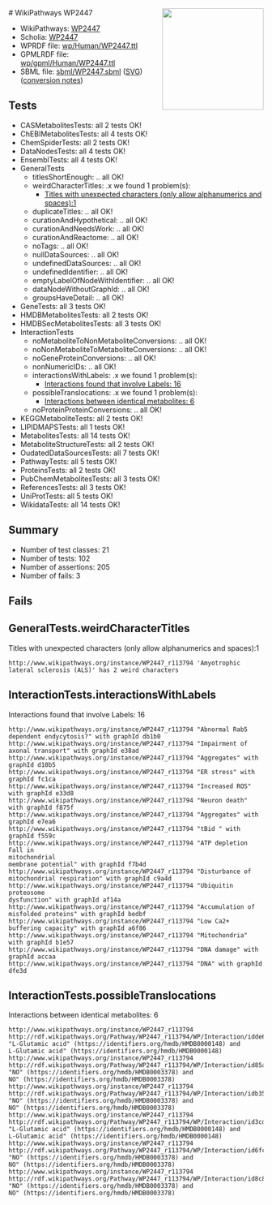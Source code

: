 <img style="float: right; width: 200px" src="../logo.png" />
# WikiPathways WP2447

* WikiPathways: [WP2447](https://identifiers.org/wikipathways:WP2447)
* Scholia: [WP2447](https://scholia.toolforge.org/wikipathways/WP2447)
* WPRDF file: [wp/Human/WP2447.ttl](../wp/Human/WP2447.ttl)
* GPMLRDF file: [wp/gpml/Human/WP2447.ttl](../wp/gpml/Human/WP2447.ttl)
* SBML file: [sbml/WP2447.sbml](../sbml/WP2447.sbml) ([SVG](../sbml/WP2447.svg)) ([conversion notes](../sbml/WP2447.txt))

## Tests
* CASMetabolitesTests: all 2 tests OK!
* ChEBIMetabolitesTests: all 4 tests OK!
* ChemSpiderTests: all 2 tests OK!
* DataNodesTests: all 4 tests OK!
* EnsemblTests: all 4 tests OK!
* GeneralTests
    * titlesShortEnough: .. all OK!
    * weirdCharacterTitles: .x we found 1 problem(s):
        * [Titles with unexpected characters (only allow alphanumerics and spaces):1](#fda87b3f)
    * duplicateTitles: .. all OK!
    * curationAndHypothetical: .. all OK!
    * curationAndNeedsWork: .. all OK!
    * curationAndReactome: .. all OK!
    * noTags: .. all OK!
    * nullDataSources: .. all OK!
    * undefinedDataSources: .. all OK!
    * undefinedIdentifier: .. all OK!
    * emptyLabelOfNodeWithIdentifier: .. all OK!
    * dataNodeWithoutGraphId: .. all OK!
    * groupsHaveDetail: .. all OK!
* GeneTests: all 3 tests OK!
* HMDBMetabolitesTests: all 2 tests OK!
* HMDBSecMetabolitesTests: all 3 tests OK!
* InteractionTests
    * noMetaboliteToNonMetaboliteConversions: .. all OK!
    * noNonMetaboliteToMetaboliteConversions: .. all OK!
    * noGeneProteinConversions: .. all OK!
    * nonNumericIDs: .. all OK!
    * interactionsWithLabels: .x we found 1 problem(s):
        * [Interactions found that involve Labels: 16](#fe97a8be)
    * possibleTranslocations: .x we found 1 problem(s):
        * [Interactions between identical metabolites: 6](#d59038c9)
    * noProteinProteinConversions: .. all OK!
* KEGGMetaboliteTests: all 2 tests OK!
* LIPIDMAPSTests: all 1 tests OK!
* MetabolitesTests: all 14 tests OK!
* MetaboliteStructureTests: all 2 tests OK!
* OudatedDataSourcesTests: all 7 tests OK!
* PathwayTests: all 5 tests OK!
* ProteinsTests: all 2 tests OK!
* PubChemMetabolitesTests: all 3 tests OK!
* ReferencesTests: all 3 tests OK!
* UniProtTests: all 5 tests OK!
* WikidataTests: all 14 tests OK!


## Summary

* Number of test classes: 21
* Number of tests: 102
* Number of assertions: 205
* Number of fails: 3

## Fails

<a name="fda87b3f" />

## GeneralTests.weirdCharacterTitles

Titles with unexpected characters (only allow alphanumerics and spaces):1
```
http://www.wikipathways.org/instance/WP2447_r113794 'Amyotrophic lateral sclerosis (ALS)' has 2 weird characters
```

<a name="fe97a8be" />

## InteractionTests.interactionsWithLabels

Interactions found that involve Labels: 16
```
http://www.wikipathways.org/instance/WP2447_r113794 "Abnormal Rab5  dependent endycytosis?" with graphId db1b0
http://www.wikipathways.org/instance/WP2447_r113794 "Impairment of  axonal transport" with graphId e38ad
http://www.wikipathways.org/instance/WP2447_r113794 "Aggregates" with graphId d10b5
http://www.wikipathways.org/instance/WP2447_r113794 "ER stress" with graphId fc1ca
http://www.wikipathways.org/instance/WP2447_r113794 "Increased ROS" with graphId e33d8
http://www.wikipathways.org/instance/WP2447_r113794 "Neuron death" with graphId f875f
http://www.wikipathways.org/instance/WP2447_r113794 "Aggregates" with graphId e7ea6
http://www.wikipathways.org/instance/WP2447_r113794 "tBid " with graphId f559c
http://www.wikipathways.org/instance/WP2447_r113794 "ATP depletion Fall in
mitochondrial
membrane potential" with graphId f7b4d
http://www.wikipathways.org/instance/WP2447_r113794 "Disturbance of
mitochondrial respiration" with graphId c9a4d
http://www.wikipathways.org/instance/WP2447_r113794 "Ubiquitin proteosome
dysfunction" with graphId af14a
http://www.wikipathways.org/instance/WP2447_r113794 "Accumulation of
misfolded proteins" with graphId bedbf
http://www.wikipathways.org/instance/WP2447_r113794 "Low Ca2+ buffering capacity" with graphId a6f86
http://www.wikipathways.org/instance/WP2447_r113794 "Mitochondria" with graphId b1e57
http://www.wikipathways.org/instance/WP2447_r113794 "DNA damage" with graphId accaa
http://www.wikipathways.org/instance/WP2447_r113794 "DNA" with graphId dfe3d
```

<a name="d59038c9" />

## InteractionTests.possibleTranslocations

Interactions between identical metabolites: 6
```
http://www.wikipathways.org/instance/WP2447_r113794 http://rdf.wikipathways.org/Pathway/WP2447_r113794/WP/Interaction/idde65c6be "L-Glutamic acid" (https://identifiers.org/hmdb/HMDB0000148) and 
L-Glutamic acid" (https://identifiers.org/hmdb/HMDB0000148)
http://www.wikipathways.org/instance/WP2447_r113794 http://rdf.wikipathways.org/Pathway/WP2447_r113794/WP/Interaction/id85aed399 "NO" (https://identifiers.org/hmdb/HMDB0003378) and 
NO" (https://identifiers.org/hmdb/HMDB0003378)
http://www.wikipathways.org/instance/WP2447_r113794 http://rdf.wikipathways.org/Pathway/WP2447_r113794/WP/Interaction/idb3584e45 "NO" (https://identifiers.org/hmdb/HMDB0003378) and 
NO" (https://identifiers.org/hmdb/HMDB0003378)
http://www.wikipathways.org/instance/WP2447_r113794 http://rdf.wikipathways.org/Pathway/WP2447_r113794/WP/Interaction/id3cd23c9 "L-Glutamic acid" (https://identifiers.org/hmdb/HMDB0000148) and 
L-Glutamic acid" (https://identifiers.org/hmdb/HMDB0000148)
http://www.wikipathways.org/instance/WP2447_r113794 http://rdf.wikipathways.org/Pathway/WP2447_r113794/WP/Interaction/id6fcdb47 "NO" (https://identifiers.org/hmdb/HMDB0003378) and 
NO" (https://identifiers.org/hmdb/HMDB0003378)
http://www.wikipathways.org/instance/WP2447_r113794 http://rdf.wikipathways.org/Pathway/WP2447_r113794/WP/Interaction/id8c85cf83 "NO" (https://identifiers.org/hmdb/HMDB0003378) and 
NO" (https://identifiers.org/hmdb/HMDB0003378)
```

